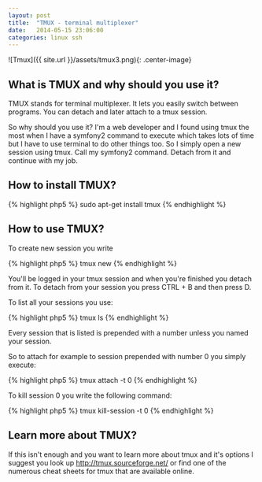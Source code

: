 ```yaml
---
layout: post
title:  "TMUX - terminal multiplexer"
date:   2014-05-15 23:06:00
categories: linux ssh
---
```


![Tmux]({{ site.url }}/assets/tmux3.png){: .center-image}

## What is TMUX and why should you use it?

TMUX stands for terminal multiplexer. It lets you easily switch between programs.
You can detach and later attach to a tmux session.

So why should you use it? I'm a web developer and I found using tmux the most when
I have a symfony2 command to execute which takes lots of time but I have to use terminal
to do other things too. So I simply open a new session using tmux. Call my symfony2 command.
Detach from it and continue with my job.

## How to install TMUX?

{% highlight php5 %}
    sudo apt-get install tmux
{% endhighlight %}


## How to use TMUX?

To create new session you write

{% highlight php5 %}
    tmux new
{% endhighlight %}

You'll be logged in your tmux session and when you're finished you detach from it.
To detach from your session you press CTRL + B and then press D.

To list all your sessions you use:

{% highlight php5 %}
    tmux ls
{% endhighlight %}

Every session that is listed is prepended with a number unless you named your session.

So to attach for example to session prepended with number 0 you simply execute:

{% highlight php5 %}
    tmux attach -t 0
{% endhighlight %}

To kill session 0 you write the following command:

{% highlight php5 %}
    tmux kill-session -t 0
{% endhighlight %}

## Learn more about TMUX?

If this isn't enough and you want to learn more about tmux and it's options I suggest
you look up http://tmux.sourceforge.net/ or find one of the numerous cheat sheets for tmux
that are available online.


